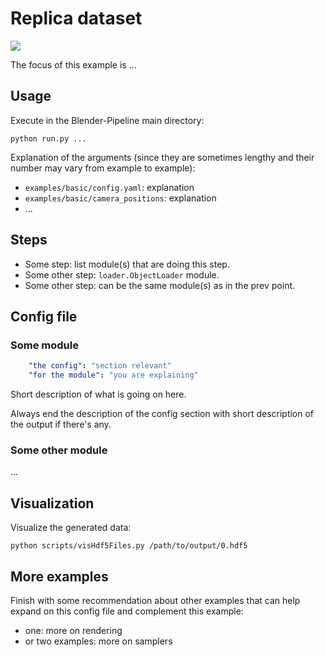 # Replica dataset

![](https://i.imgur.com/KQjwKSg.png)

The focus of this example is ...

## Usage

Execute in the Blender-Pipeline main directory:

```
python run.py ...
``` 

Explanation of the arguments (since they are sometimes lengthy and their number may vary from example to example): 
* `examples/basic/config.yaml`: explanation
* `examples/basic/camera_positions`: explanation
* ...

## Steps

* Some step: list module(s) that are doing this step.
* Some other step: `loader.ObjectLoader` module.
* Some other step: can be the same module(s) as in the prev point.

## Config file

### Some module

```yaml
    "the config": "section relevant"
    "for the module": "you are explaining"
```

Short description of what is going on here.

Always end the description of the config section with short description of the output if there's any. 

### Some other module

...


## Visualization

Visualize the generated data:

```
python scripts/visHdf5Files.py /path/to/output/0.hdf5
```

## More examples

Finish with some recommendation about other examples that can help expand on this config file and complement this example:
* one: more on rendering
* or two examples: more on samplers
